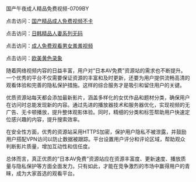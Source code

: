 国产午夜成人精品免费视频-0709BY

点击访问：<a href="https://heiliaowt0d7p.pages.dev">国产精品成人免费视频不卡</a>

点击访问：<a href="https://heiliaoga6s9v.pages.dev">日韩精品人妻系列无码</a>

点击访问：<a href="https://heiliaoow5kzm.pages.dev">成人免费观看男女羞羞视频</a>

点击访问：<a href="https://heiliao2dmwwy.pages.dev">欧美黄色录象</a>

随着网络视频内容的日益丰富，用户对“日本AV免费”资源站的需求也不断提升。一个优秀的平台不仅需要保证资源的丰富和及时更新，还要为用户提供流畅高清的观看体验和完善的隐私保护措施。这样的综合服务才是吸引和留住用户的关键。

优质资源站每天都会添加最新影片，涵盖多样化的女优作品和题材分类，确保用户在访问时总能发现新的内容。通过先进的播放器技术和服务器优化，实现视频的无广告、无卡顿播放，提升整体观影体验。同时，精细的分类和标签帮助用户快速定位感兴趣的内容，提升搜索效率。

在安全性方面，优秀的资源站采用HTTPS加密，保护用户隐私不被泄露，并鼓励用户搭配VPN访问以防止数据被跟踪。平台设置用户评分和评论区域，帮助观众判断影片质量，增加互动性和信任度。

总体而言，真正优质的“日本AV免费”资源站应在资源丰富度、更新速度、播放质量与隐私保护等方面全面发力。只有如此，才能在竞争激烈的市场中赢得用户的青睐，成为大家首选的观看平台。

<span style="display:none;">[Canonical link]( https://github.com/yuyu23201/534107 ）</span>
